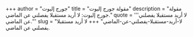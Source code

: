 +++
author = "جورج إليوت"
title = "مقولة جورج إليوت"
description = "مقولة جورج إليوت: لا أريد مستقبلا يفصلني عن الماضي."
quote = '''لا أريد مستقبلا يفصلني عن الماضي.''' 
slug = "لا-أريد-مستقبلا-يفصلني-عن-الماضي"
+++
لا أريد مستقبلا يفصلني عن الماضي.
